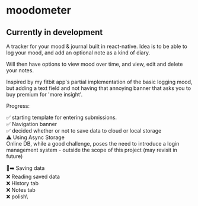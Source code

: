 # moodometer

## Currently in development

A tracker for your mood & journal built in react-native.
Idea is to be able to log your mood, and add an optional note as a kind of diary.

Will then have options to view mood over time, and view, edit and delete your notes.


Inspired by my fitbit app's partial implementation of the basic logging mood, but adding a text field and not having that annoying banner that asks you to buy premium for 'more insight'.

Progress:

✅ starting template for entering submissions.\
✅ Navigation banner \
✅ decided whether or not to save data to cloud or local storage\
⚠️ Using Async Storage\
Online DB, while a good challenge, poses the need to introduce a login management system - outside the scope of this project (may revisit in future)
      
🚧➡️ Saving data\
❌ Reading saved data\
❌ History tab\
❌ Notes tab\
❌ polish\
